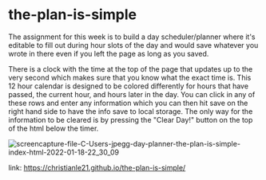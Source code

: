# the-plan-is-simple

The assignment for this week is to build a day scheduler/planner where it's editable to fill out during hour slots of the day and would save whatever you wrote in there even if you left the page as long as you saved.

There is a clock with the  time at the top of the page that updates up to the very second which makes sure that you know what the exact time is. This 12 hour calendar is designed to be colored differently for hours that have passed, the current hour, and hours later in the day. You can click in any of these rows and enter any information which you can then hit save on the right hand side to have the info save to local storage. The only way for the information to be cleared is by pressing the "Clear Day!" button on the top of the html below the timer. 

![screencapture-file-C-Users-jpegg-day-planner-the-plan-is-simple-index-html-2022-01-18-22_30_09](https://user-images.githubusercontent.com/95057279/150076548-e4c32111-5488-44b0-8006-41bf55e1d82e.png)

link: https://christianle21.github.io/the-plan-is-simple/
